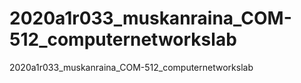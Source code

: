 # 2020a1r033_muskanraina_COM-512_computernetworkslab
2020a1r033_muskanraina_COM-512_computernetworkslab
